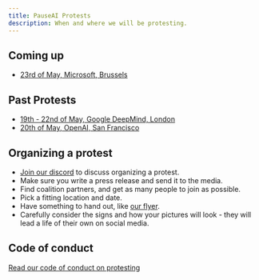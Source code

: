 ```yaml
---
title: PauseAI Protests
description: When and where we will be protesting.
---
```


## Coming up

- [23rd of May, Microsoft, Brussels](/brussels-microsoft-protest)

## Past Protests

- [19th - 22nd of May, Google DeepMind, London](/2023-may-deepmind-london)
- [20th of May, OpenAI, San Francisco](/openai-protest)

## Organizing a protest

- [Join our discord](https://discord.gg/2XXWXvErfA) to discuss organizing a protest.
- Make sure you write a press release and send it to the media.
- Find coalition partners, and get as many people to join as possible.
- Pick a fitting location and date.
- Have something to hand out, like <a href="/PauseAI_flyer.pdf" target="_blank">our flyer</a>.
- Carefully consider the signs and how your pictures will look - they will lead a life of their own on social media.

## Code of conduct

[Read our code of conduct on protesting](/protesters-code-of-conduct)
